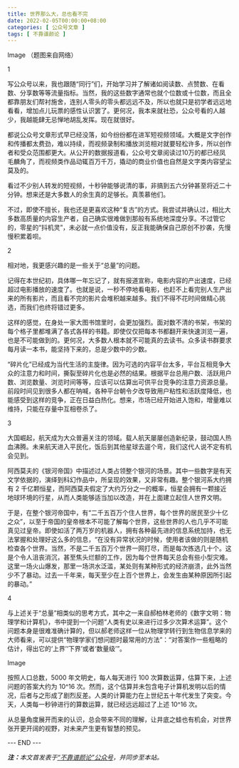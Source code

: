 ```yaml
---
title: 世界那么大，总也看不完
date: 2022-02-05T00:00:00+08:00
categories: [ 公众号文章 ]
tags: [ 不靠谱颜论 ]
---
```


Image
（题图来自网络）

1

写公众号以来，我也跟随“同行”们，开始学习并了解诸如阅读数、点赞数、在看数、分享数等等流量指标。当然，我的这些数字通常也就个位数或十位数，而且全都靠朋友们帮衬施舍，连别人零头的零头都远远不及，所以也就只是初学者远远地看看，增加点儿玩票的感性认识罢了。更何况，我本来就社恐，公众号看的人越少，我越能肆无忌惮地胡乱发挥。现在就很好。

都说公众号文章形式早已经没落，如今纷纷都在进军短视频领域。大概是文字创作和传播都太费劲，难以持续，而视频录制和播放浏览相对就要轻松许多，所以创作者和受众范围都更大。从公开的数据报道看，公众号文章阅读过10万的都已经凤毛麟角了，而视频类作品动辄百万千万，撬动的商业价值也自然是文字类内容望尘莫及的。

看过不少别人转发的短视频，十秒钟能够说清的事，非搞到五六分钟甚至将近二十分钟。想来还是大多数人的余生真的足够长。真羡慕他们。

不过，即使不擅长，我也还是更喜欢这种“复古”的方式。我尝试并确认过，相比大多数高质量的内容生产者，自己确实很难做到那般有系统地深度分享。不过管它的，零星的“抖机灵”，未必就一点价值没有，反正我能确保自己原创不抄袭，先慢慢积累着呗。

2

相对地，我更感兴趣的是一些关于“总量”的问题。

记得在本世纪初，具体哪一年忘记了，就有报道宣称，电影内容的产出速度，已经超过电影播放的速度了。也就是说，一秒不停地看电影，也赶不上看完别人生产出来的所有影片，而且看不完的影片会堆积越来越多。我们不得不花时间做精心挑选，而我们也终将错过更多。

这样的感觉，在身处一家大图书馆里时，会更加强烈。面对数不清的书架，书架的每个格子里都堆满了各式各样的书籍。即使仅仅把每本书都翻开来快速浏览一遍，也是不可能做到的。更何况，大多数人根本就不可能真的去读书。众多读书群要求每月读一本书，能坚持下来的，总是少数中的少数。

“碎片化”已经成为当代生活的主旋律。因为可选的内容平台太多，平台互相竞争大众的注意力和时间，撕裂至碎片化也是必然的结果。根据平台总用户数、活跃用户数、浏览数量、浏览时间等等，应该可以估算出可供平台竞争的注意力资源总量。前段时间见到很多人都在呐喊，各种平台朝令夕改导致用户粘性和活跃度降低，也能感受到这样的竞争，正在日益白热化。想来，市场已经开始进入饱和，增量难以维持，只能在存量中互相卷杀了。

3

大国崛起，航天成为大众普遍关注的领域。载人航天屡屡创造新纪录，鼓动国人热血沸腾。未来航天进入平民化，饭后到其他星球去遛个弯，我们这代人说不定有机会见到。

阿西莫夫的《银河帝国》中描述过人类占领整个银河的场景。其中一些数字是有天文学依据的，演绎到科幻作品中，所呈现的效果，又非常有趣。整个银河系大约拥有 2 千亿颗恒星，而阿西莫夫假定了大约万分之一的概率，恒星会拥有一颗接近地球环境的行星，从而人类能够适当加以改造，并在上面建立起住人世界文明。

于是，在整个银河帝国中，有“二千五百万个住人世界，每个世界的居民至少十亿之众”，以至于帝国的皇帝根本不可能了解每个世界，这些世界的人也几乎不可能真见过皇帝。即使如活了两万岁的机器人，拥有各种最先进的信息系统加持，也无法掌握和处理好这么多的信息，“在没有异常状况的时候，使用者该做的则是随机检查各个世界。当然，不是二千五百万个世界一网打尽，而是每次拣选几十个。这是个令人沮丧消沉，甚至焦头烂额的工作，因为每个世界每天总会有些小型灾难。这里一场火山爆发，那里一场洪水泛滥，某处则有某种形式的经济崩溃，此外当然少不了暴动。过去一千年来，每天至少在上百个世界上，会发生由某种原因所引起的暴动。”

4

与上述关于“总量”相类似的思考方式，其中之一来自郝柏林老师的《数字文明：物理学和计算机》，书中提到一个问题“人类有史以来进行过多少次算术运算”。这个问题本身是很难准确计算的，但以郝老师这样一位从物理学转行到生物信息学来的大师看来，可以提供“物理学家们想问题时最常用的方法”：“对答案作一些粗略的估计，得出它的‘上界’‘下界’或者‘数量级’”。

Image

按照人口总数，5000 年文明史，每人每天进行 100 次算数运算，估算下来，上述问题的答案大约为 10^16 次。然而，这个估算并未包含电子计算机发明以后的情况，后者与之形成了剧烈反差。人类的计算能力在上世纪五十年代发生了突变。今天，人类每一秒钟进行的算数运算，就已经远远超过了上述 10^16 次。

从总量角度展开而来的认识，总会带来不同的理解，让井底之蛙也有机会，对世界张开更开阔的视野，对未来产生更有智慧的预见。

<div class="p-5 text-center">--- END ---</div>

<i><b>注：</b>本文首发表于[“不靠谱颜论”公众号](https://mp.weixin.qq.com/s/0Yv2A59m0COIj_1mGj22fQ)，并同步至本站。</i>
